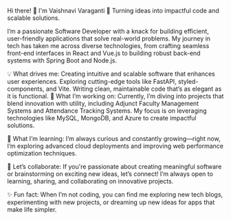 Hi there! 👋 I'm Vaishnavi Varaganti
🚀 Turning ideas into impactful code and scalable solutions.

I’m a passionate Software Developer with a knack for building efficient, user-friendly applications that solve real-world problems. My journey in tech has taken me across diverse technologies, from crafting seamless front-end interfaces in React and Vue.js to building robust back-end systems with Spring Boot and Node.js.

💡 What drives me:
Creating intuitive and scalable software that enhances user experiences.
Exploring cutting-edge tools like FastAPI, styled-components, and Vite.
Writing clean, maintainable code that’s as elegant as it is functional.
🔭 What I’m working on:
Currently, I’m diving into projects that blend innovation with utility, including Adjunct Faculty Management Systems and Attendance Tracking Systems. My focus is on leveraging technologies like MySQL, MongoDB, and Azure to create impactful solutions.

🌱 What I’m learning:
I’m always curious and constantly growing—right now, I’m exploring advanced cloud deployments and improving web performance optimization techniques.

💬 Let’s collaborate:
If you're passionate about creating meaningful software or brainstorming on exciting new ideas, let’s connect! I’m always open to learning, sharing, and collaborating on innovative projects.

✨ Fun fact:
When I’m not coding, you can find me exploring new tech blogs, experimenting with new projects, or dreaming up new ideas for apps that make life simpler.

